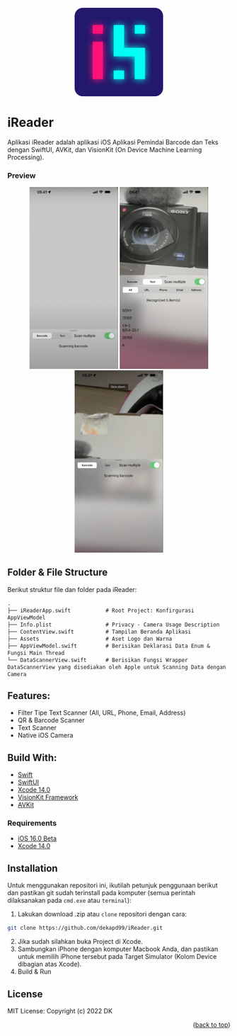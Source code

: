 <!-- ABOUT THE PROJECT -->
<p align="center">
  <a href="#" target="_blank"><img src="iReader.png" width="200"></a>
</p>

# iReader
Aplikasi iReader adalah aplikasi iOS Aplikasi Pemindai Barcode dan Teks dengan SwiftUI, AVKit, dan VisionKit (On Device Machine Learning Processing).

### Preview
<p align="center">
  <a href="#" target="_blank"><img src="1.png" width="200"></a>
  <a href="#" target="_blank"><img src="2.png" width="200"></a>
  <a href="#" target="_blank"><img src="3.png" width="200"></a>
</p>

<!-- ABOUT THE FILE & FOLDER STRUCTURE -->
## Folder & File Structure
Berikut struktur file dan folder pada iReader:

    .
    ├── iReaderApp.swift           # Root Project: Konfirgurasi AppViewModel
    ├── Info.plist                 # Privacy - Camera Usage Description
    ├── ContentView.swift          # Tampilan Beranda Aplikasi
    ├── Assets                     # Aset Logo dan Warna
    ├── AppViewModel.swift         # Berisikan Deklarasi Data Enum & Fungsi Main Thread
    └── DataScannerView.swift      # Berisikan Fungsi Wrapper DataScannerView yang disediakan oleh Apple untuk Scanning Data dengan Camera

<!-- List of Features -->
## Features:

* Filter Tipe Text Scanner (All, URL, Phone, Email, Address)
* QR & Barcode Scanner
* Text Scanner
* Native iOS Camera

<!-- Used Tools -->
## Build With:

* [Swift](https://www.swift.org/documentation/)
* [SwiftUI](https://developer.apple.com/documentation/swiftui/)
* [Xcode 14.0](https://developer.apple.com/xcode/)
* [VisionKit Framework](https://developer.apple.com/documentation/visionkit)
* [AVKit](https://developer.apple.com/documentation/avkit)

### Requirements
* [iOS 16.0 Beta](https://developer.apple.com/documentation/visionkit/datascannerviewcontroller?changes=_8_3)
* [Xcode 14.0](https://developer.apple.com/xcode/)

<!-- How to Install -->
## Installation
Untuk menggunakan repositori ini, ikutilah petunjuk penggunaan berikut dan pastikan git sudah terinstall pada komputer (semua perintah dilaksanakan pada `cmd.exe` atau `terminal`):

1. Lakukan download .zip atau `clone` repositori dengan cara:
```bash
git clone https://github.com/dekapd99/iReader.git
```

2. Jika sudah silahkan buka Project di Xcode.
3. Sambungkan iPhone dengan komputer Macbook Anda, dan pastikan untuk memilih iPhone tersebut pada Target Simulator (Kolom Device dibagian atas Xcode). 
4. Build & Run

<!-- What Kind of License? -->
## License
MIT License: Copyright (c) 2022 DK

<p align="right">(<a href="#top">back to top</a>)</p>
